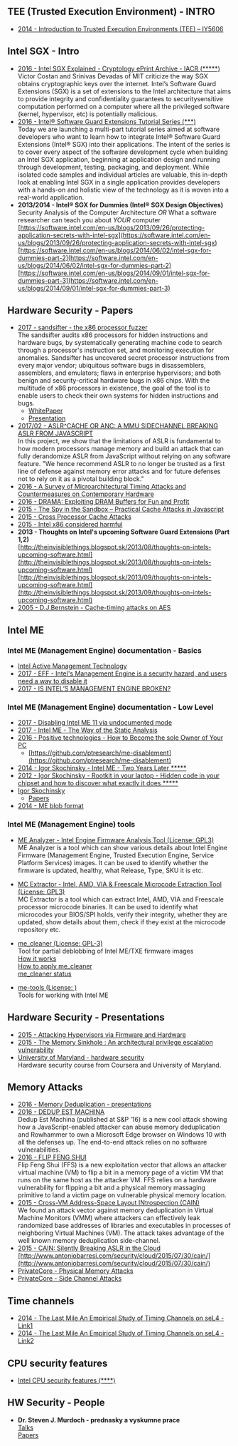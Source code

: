 

## TEE (Trusted Execution Environment) - INTRO

- [2014 - Introduction to Trusted Execution Environments (TEE) – IY5606](http://sec.cs.ucl.ac.uk/users/smurdoch/talks/rhul14tee.pdf)


## Intel SGX - Intro

- [2016 - Intel SGX Explained - Cryptology ePrint Archive - IACR (*****)](https://eprint.iacr.org/2016/086.pdf)  
Victor Costan and Srinivas Devadas of MIT criticize the way SGX obtains cryptographic keys over the internet.
Intel’s Software Guard Extensions (SGX) is a set of extensions to the Intel architecture that aims to provide
integrity and confidentiality guarantees to securitysensitive computation performed on a computer where
all the privileged software (kernel, hypervisor, etc) is potentially malicious.
- [2016 - Intel® Software Guard Extensions Tutorial Series (***)](https://software.intel.com/en-us/articles/introducing-the-intel-software-guard-extensions-tutorial-series)  
Today we are launching a multi-part tutorial series aimed at software developers who want to learn how to integrate Intel® Software Guard Extensions (Intel® SGX) into their applications. The intent of the series is to cover every aspect of the software development cycle when building an Intel SGX application, beginning at application design and running through development, testing, packaging, and deployment. While isolated code samples and individual articles are valuable, this in-depth look at enabling Intel SGX in a single application provides developers with a hands-on and holistic view of the technology as it is woven into a real-world application.
- **2013/2014 - Intel® SGX for Dummies (Intel® SGX Design Objectives)**  
Security Analysis of the Computer Architecture *OR* What a software researcher can teach you about *YOUR* computer
[https://software.intel.com/en-us/blogs/2013/09/26/protecting-application-secrets-with-intel-sgx](https://software.intel.com/en-us/blogs/2013/09/26/protecting-application-secrets-with-intel-sgx)  
[https://software.intel.com/en-us/blogs/2014/06/02/intel-sgx-for-dummies-part-2](https://software.intel.com/en-us/blogs/2014/06/02/intel-sgx-for-dummies-part-2)  
[https://software.intel.com/en-us/blogs/2014/09/01/intel-sgx-for-dummies-part-3](https://software.intel.com/en-us/blogs/2014/09/01/intel-sgx-for-dummies-part-3)  


## Hardware Security - Papers

- [2017 - sandsifter - the x86 processor fuzzer](https://github.com/xoreaxeaxeax/sandsifter)  
The sandsifter audits x86 processors for hidden instructions and hardware bugs, by systematically generating machine code to search through a processor's instruction set, and monitoring execution for anomalies. Sandsifter has uncovered secret processor instructions from every major vendor; ubiquitous software bugs in disassemblers, assemblers, and emulators; flaws in enterprise hypervisors; and both benign and security-critical hardware bugs in x86 chips.
With the multitude of x86 processors in existence, the goal of the tool is to enable users to check their own systems for hidden instructions and bugs.
  - [WhitePaper](https://github.com/xoreaxeaxeax/sandsifter/blob/master/references/domas_breaking_the_x86_isa_wp.pdf)
  - [Presentation](https://github.com/xoreaxeaxeax/sandsifter/blob/master/references/domas_breaking_the_x86_isa.pdf)
- [2017/02 - ASLR^CACHE OR ANC: A MMU SIDECHANNEL BREAKING ASLR FROM JAVASCRIPT](https://www.vusec.net/projects/anc/)  
In this project, we show that the limitations of ASLR is fundamental to how modern processors manage memory and build an attack that can fully derandomize ASLR from JavaScript without relying on any software feature. "We hence recommend ASLR to no longer be trusted as a first line of defense against memory error attacks and for future defenses not to rely on it as a pivotal building block."
- [2016 - A Survey of Microarchitectural Timing Attacks and Countermeasures on Contemporary Hardware](https://eprint.iacr.org/2016/613.pdf)
- [2016 - DRAMA: Exploiting DRAM Buffers for Fun and Profit](https://www.blackhat.com/docs/eu-16/materials/eu-16-Schwarz-How-Your-DRAM-Becomes-A-Security-Problem-wp.pdf)
- [2015 - The Spy in the Sandbox – Practical Cache Attacks in Javascript](https://iss.oy.ne.ro/SpyInTheSandbox.pdf)
- [2015 - Cross Processor Cache Attacks](https://eprint.iacr.org/2015/1155.pdf)
- [2015 - Intel x86 considered harmful](http://blog.invisiblethings.org/papers/2015/x86_harmful.pdf)  
- **2013 - Thoughts on Intel's upcoming Software Guard Extensions (Part 1,2)**  
[http://theinvisiblethings.blogspot.sk/2013/08/thoughts-on-intels-upcoming-software.html](http://theinvisiblethings.blogspot.sk/2013/08/thoughts-on-intels-upcoming-software.html)  
[http://theinvisiblethings.blogspot.sk/2013/09/thoughts-on-intels-upcoming-software.html](http://theinvisiblethings.blogspot.sk/2013/09/thoughts-on-intels-upcoming-software.html)  
- [2005 - D.J.Bernstein - Cache-timing attacks on AES](http://cr.yp.to/antiforgery/cachetiming-20050414.pdf)


## Intel ME


### Intel ME (Management Engine) documentation - Basics

- [Intel Active Management Technology](https://en.wikipedia.org/wiki/Intel_Active_Management_Technology)
- [2017 - EFF - Intel's Management Engine is a security hazard, and users need a way to disable it](https://www.eff.org/deeplinks/2017/05/intels-management-engine-security-hazard-and-users-need-way-disable-it)
- [2017 - IS INTEL’S MANAGEMENT ENGINE BROKEN?](https://hackaday.com/2017/05/02/is-intels-management-engine-broken/)


### Intel ME (Management Engine) documentation - Low Level

- [2017 - Disabling Intel ME 11 via undocumented mode](http://blog.ptsecurity.com/2017/08/disabling-intel-me.html)
- [2017 - Intel ME - The Way of the Static Analysis](https://www.troopers.de/downloads/troopers17/TR17_ME11_Static.pdf)
- [2016 - Positive technologies - How to Become the sole Owner of Your PC](https://github.com/ptresearch/me-disablement/blob/master/How%20to%20become%20the%20sole%20owner%20of%20your%20PC.pdf)  
  - [https://github.com/ptresearch/me-disablement](https://github.com/ptresearch/me-disablement)
- [2014 - Igor Skochinsky - Intel ME - Two Years Later *****](https://github.com/skochinsky/papers/blob/master/2014-10%20%5BBreakpoint%5D%20Intel%20ME%20-%20Two%20Years%20Later.pdf)
- [2012 - Igor Skochinsky - Rootkit in your laptop - Hidden code in your chipset and how to discover what exactly it does *****](https://github.com/skochinsky/papers/blob/master/2012-10%20%5BBreakpoint%5D%20Rootkit%20in%20your%20laptop.pdf)
- [Igor Skochinsky](https://github.com/skochinsky)  
  - [Papers](https://github.com/skochinsky/papers)
- [2014 - ME blob format](http://me.bios.io/ME_blob_format)


### Intel ME (Management Engine) tools

- [ME Analyzer - Intel Engine Firmware Analysis Tool (License: GPL3)](https://github.com/platomav/MEAnalyzer)  
ME Analyzer is a tool which can show various details about Intel Engine Firmware (Management Engine, Trusted Execution Engine, Service Platform Services) images. It can be used to identify whether the firmware is updated, healthy, what Release, Type, SKU it is etc.

- [MC Extractor - Intel, AMD, VIA & Freescale Microcode Extraction Tool (License: GPL3)](https://github.com/platomav/MCExtractor)  
MC Extractor is a tool which can extract Intel, AMD, VIA and Freescale processor microcode binaries. It can be used to identify what microcodes your BIOS/SPI holds, verify their integrity, whether they are updated, show details about them, check if they exist at the microcode repository etc.

- [me_cleaner (License: GPL-3)](https://github.com/corna/me_cleaner)  
Tool for partial deblobbing of Intel ME/TXE firmware images  
[How it works](https://github.com/corna/me_cleaner/wiki/How-does-it-work%3F)  
[How to apply me_cleaner](https://github.com/corna/me_cleaner/wiki/How-to-apply-me_cleaner)  
[me_cleaner status](https://github.com/corna/me_cleaner/wiki/me_cleaner-status)  

- [me-tools (License: )](https://github.com/skochinsky/me-tools)  
Tools for working with Intel ME


## Hardware Security - Presentations

- [2015 - Attacking Hypervisors via Firmware and Hardware](http://www.intelsecurity.com/advanced-threat-research/content/AttackingHypervisorsViaFirmware_bhusa15_dc23.pdf)
- [2015 - The Memory Sinkhole : An architectural privilege escalation vulnerability](https://www.blackhat.com/docs/us-15/materials/us-15-Domas-The-Memory-Sinkhole-Unleashing-An-x86-Design-Flaw-Allowing-Universal-Privilege-Escalation.pdf)
- [University of Maryland - hardware security](https://github.com/KarenWest/hardwareSecurity)   
Hardware security course from Coursera and University of Maryland.


## Memory Attacks

- [2016 - Memory Deduplication - presentations](https://fahrplan.events.ccc.de/congress/2016/Fahrplan/system/event_attachments/attachments/000/003/152/original/33c3_memdedup_curse_slides_final.pdf)
- [2016 - DEDUP EST MACHINA](https://www.vusec.net/projects/dedup-est-machina/)  
Dedup Est Machina (published at S&P ’16) is a new cool attack showing how a JavaScript-enabled attacker can abuse memory deduplication and Rowhammer to own a Microsoft Edge browser on Windows 10 with all the defenses up. The end-to-end attack relies on no software vulnerabilities.
- [2016 - FLIP FENG SHUI](http://www.vusec.net/projects/flip-feng-shui/)  
Flip Feng Shui (FFS) is a new exploitation vector that allows an attacker virtual machine (VM) to flip a bit in a memory page of a victim VM that runs on the same host as the attacker VM. FFS relies on a hardware vulnerability for flipping a bit and a physical memory massaging primitive to land a victim page on vulnerable physical memory location.
- [2015 - Cross-VM Address-Space Layout INtrospection (CAIN)](https://xorlab.com/blog/2015/07/30/cain/)  
We found an attack vector against memory deduplication in Virtual Machine Monitors (VMM) where attackers can effectively leak randomized base addresses of libraries and executables in processes of neighboring Virtual Machines (VM). The attack takes advantage of the well known memory deduplication side-channel.
- [2015 - CAIN: Silently Breaking ASLR in the Cloud](https://www.usenix.org/node/191961)  
[http://www.antoniobarresi.com/security/cloud/2015/07/30/cain/](http://www.antoniobarresi.com/security/cloud/2015/07/30/cain/)
- [PrivateCore - Physical Memory Attacks](https://privatecore.com/resources-overview/physical-memory-attacks/index.html)
- [PrivateCore - Side Channel Attacks](https://privatecore.com/resources-overview/side-channel-attacks/index.html)



## Time channels

- [2014 - The Last Mile An Empirical Study of Timing Channels on seL4 - Link1](http://www.cse.unsw.edu.au/~davec/papers/Cock_GMH_14.pdf)
- [2014 - The Last Mile An Empirical Study of Timing Channels on seL4 - Link2](http://research.davidcock.fastmail.fm/slides/lastmile.pdf)


## CPU security features

- [Intel CPU security features (****)](https://github.com/huku-/research/wiki/Intel-CPU-security-features)


## HW Security - People

- **Dr. Steven J. Murdoch - prednasky a vyskumne prace**  
[Talks](http://sec.cs.ucl.ac.uk/users/smurdoch/talks/)  
[Papers](http://sec.cs.ucl.ac.uk/users/smurdoch/papers/)


